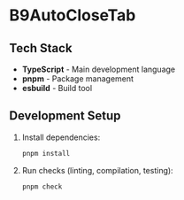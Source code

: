 # B9AutoCloseTab

## Tech Stack

- **TypeScript** - Main development language
- **pnpm** - Package management
- **esbuild** - Build tool

## Development Setup

1. Install dependencies:

   ```bash
   pnpm install
   ```

2. Run checks (linting, compilation, testing):

   ```bash
   pnpm check
   ```
